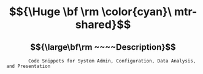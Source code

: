 # $${\Huge \bf \rm \color{cyan}\ mtr-shared}$$

## $${\large\bf\rm ~~~~Description}$$ 

            Code Snippets for System Admin, Configuration, Data Analysis, and Presentation
